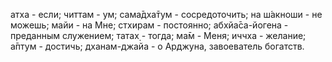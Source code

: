 атха - если; читтам - ум; сама̄дха̄тум - сосредоточить; на ш́акноши - не можешь; майи - на Мне; стхирам - постоянно; абхйа̄са-йогена - преданным служением; татах̣ - тогда; ма̄м - Меня; иччха - желание; а̄птум - достичь; дханам-джайа - о Арджуна, завоеватель богатств.